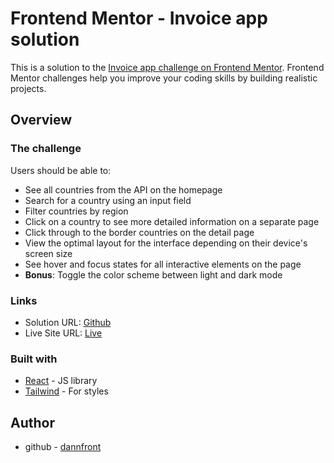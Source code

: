 # Frontend Mentor - Invoice app solution

This is a solution to the [Invoice app challenge on Frontend Mentor](https://www.frontendmentor.io/challenges/rest-countries-api-with-color-theme-switcher-5cacc469fec04111f7b848ca). Frontend Mentor challenges help you improve your coding skills by building realistic projects.

## Overview

### The challenge

Users should be able to:

- See all countries from the API on the homepage
- Search for a country using an input field
- Filter countries by region
- Click on a country to see more detailed information on a separate page
- Click through to the border countries on the detail page
- View the optimal layout for the interface depending on their device's screen size
- See hover and focus states for all interactive elements on the page
- **Bonus**: Toggle the color scheme between light and dark mode
### Links

- Solution URL: [Github](https://github.com/dannfront/rest-countries-api-with-color-theme-switcher)
- Live Site URL: [Live](https://main--rest-countries-dannfront.netlify.app)

### Built with

- [React](https://reactjs.org/) - JS library
- [Tailwind](https://tailwindcss.com/) - For styles

## Author

- github - [dannfront](https://github.com/dannfront)